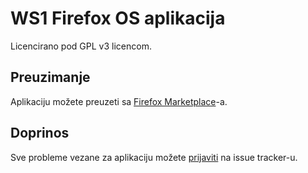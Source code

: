 # WS1 Firefox OS aplikacija

Licencirano pod GPL v3 licencom.

## Preuzimanje

Aplikaciju možete preuzeti sa
[Firefox Marketplace](https://marketplace.firefox.com/app/ws1)-a.

## Doprinos

Sve probleme vezane za aplikaciju možete
[prijaviti](https://github.com/ws1/firefox-os/issues/new) na issue tracker-u.
